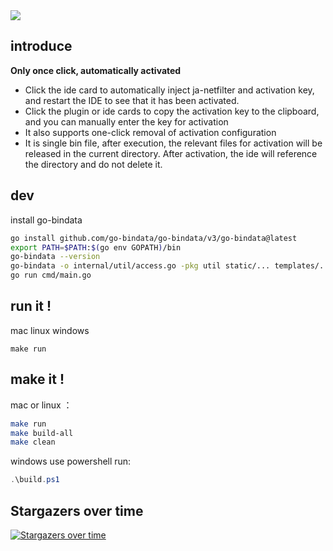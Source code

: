 <img src="image.gif">

## introduce

**Only once click, automatically activated**

- Click the ide card to automatically inject ja-netfilter and activation key, and restart the IDE to see that it has been activated.
- Click the plugin or ide cards to copy the activation key to the clipboard, and you can manually enter the key for activation
- It also supports one-click removal of activation configuration
- It is single bin file, after execution, the relevant files for activation will be released in the current directory. After activation, the ide will reference the directory and do not delete it.

## dev

install go-bindata

```bash
go install github.com/go-bindata/go-bindata/v3/go-bindata@latest
export PATH=$PATH:$(go env GOPATH)/bin
go-bindata --version
go-bindata -o internal/util/access.go -pkg util static/... templates/...
go run cmd/main.go
```

## run it !

mac linux windows

```
make run
```

## make it !

mac or linux ：

```bash
make run
make build-all
make clean
```

windows use powershell run:

```powershell
.\build.ps1
```

## Stargazers over time

[![Stargazers over time](https://starchart.cc/saxpjexck/lsix.svg?variant=adaptive)](https://starchart.cc/saxpjexck/lsix)
